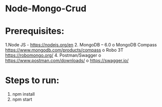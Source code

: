 # Node-Mongo-Crud

# Prerequisites:
  1.Node JS - https://nodejs.org/en
  2. MongoDB – 6.0
    o	MongoDB Compass https://www.mongodb.com/products/compass 
    o	Robo 3T https://robomongo.org/
  4.	Postman/Swagger 
    o	https://www.postman.com/downloads/ 
    o	https://swagger.io/

# Steps to run:
  1. npm install
  2. npm start
